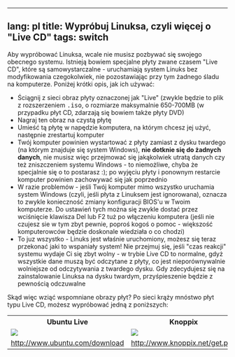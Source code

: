 
---
lang: pl
title: Wypróbuj Linuksa, czyli więcej o "Live CD"
tags: switch
---

Aby wypróbować Linuksa, wcale nie musisz pozbywać się swojego
obecnego systemu. Istnieją bowiem specjalne płyty zwane czasem "Live CD",
które są samowystarczalne - uruchamiają system Linuks bez modyfikowania
czegokolwiek, nie pozostawiając przy tym żadnego śladu na komputerze.
Poniżej krótki opis, jak ich używać:

<ul>

<li>Ściągnij z sieci obraz płyty oznaczonej jak "Live" (zwykle będzie
to plik z rozszerzeniem <tt>.iso</tt>, o rozmiarze maksymalnie 650-700MB
(w przypadku płyt CD, zdarzają się bowiem także płyty DVD)</li>

<li>Nagraj ten obraz na czystą płytę</li>

<li>Umieść tą płytę w napędzie komputera, na którym chcesz jej użyć,
następnie zrestartuj komputer</li>

<li>Twój komputer powinien wystartować z płyty zamiast z dysku twardego
(na którym znajduje się system Windows), <b>nie dotknie się do żadnych
danych</b>, nie musisz więc przejmować się jakąkolwiek utratą danych czy
też zniszczeniem systemu Windows - to niemożliwe, chyba że specjalnie
się o to postarasz :); po wyjęciu płyty i ponownym restarcie komputer
powinien zachowywać się jak poprzednio</li>

<li>W razie problemów - jeśli Twój komputer mimo wszystko uruchamia system
Windows (czyli, jeśli płyta z Linuksem jest ignorowana), oznacza to
zwykle konieczność zmiany konfiguracji BIOS'u w Twoim komputerze.
Do ustawień tych można się zwykle dostać przez wciśnięcie klawisza
Del lub F2 tuż po włączeniu komputera (jeśli nie czujesz sie w tym zbyt
pewnie, poproś kogoś o pomoc - większość komputerowców będzie doskonale
wiedziała o co chodzi)</li>

<li>To juz wszystko - Linuks jest właśnie uruchomiony, możesz się teraz
przekonać jaki to wspaniały system! Nie przejmuj się, jeśli "czas reakcji"
systemu wydaje Ci się zbyt wolny - w trybie Live CD to normalne, gdyż
wszystkie dane muszą być odczytane z płyty, co jest nieporównywalnie
wolniejsze od odczytywania z twardego dysku. Gdy zdecydujesz się na
zainstalowanie Linuksa na dysku twardym, przyśpieszenie będzie
z pewnością odczuwalne</li>

</ul>

Skąd więc wziąć wspomniane obrazy płyt? Po sieci krąży mnóstwo płyt
typu Live CD, możesz wypróbować jedną z poniższych:

<table cols="2">
<tr>
<th>Ubuntu Live</th>
<th>Knoppix</th>
</tr>

<tr>
<td><a href="Images/ubuntu.png"><img src="Images/ubuntu_thumbnail.png" /></a></td>
<td><a href="Images/knoppix.png"><img src="Images/knoppix_thumbnail.png" /></a></td>
</tr>

<tr>
<td><a 
href="http://www.ubuntu.com/download">http://www.ubuntu.com/download</a></td>
<td><a 
href="http://www.knoppix.net/get.php">http://www.knoppix.net/get.php</a></td>
</tr>

</table>

